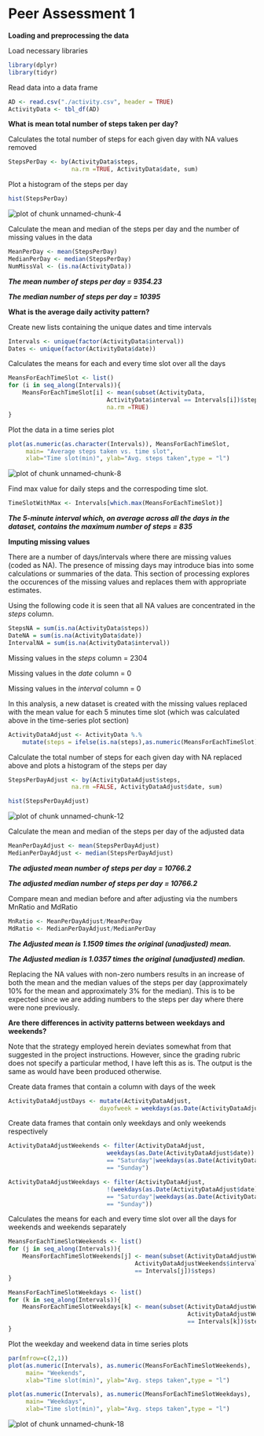 # Peer Assessment 1

**Loading and preprocessing the data**

Load necessary libraries

```r
library(dplyr)
library(tidyr)
```

Read data into a data frame

```r
AD <- read.csv("./activity.csv", header = TRUE)
ActivityData <- tbl_df(AD)
```

**What is mean total number of steps taken per day?**

Calculates the total number of steps for each given day with NA values removed

```r
StepsPerDay <- by(ActivityData$steps, 
                  na.rm =TRUE, ActivityData$date, sum)
```

Plot a histogram of the steps per day

```r
hist(StepsPerDay)
```

![plot of chunk unnamed-chunk-4](figure/unnamed-chunk-4.png) 

Calculate the mean and median of the steps per day and the number of missing values in the data

```r
MeanPerDay <- mean(StepsPerDay)
MedianPerDay <- median(StepsPerDay)
NumMissVal <- (is.na(ActivityData))
```
_**The mean number of steps per day = 9354.23**_

_**The median number of steps per day = 10395**_

**What is the average daily activity pattern?**

Create new lists containing the unique dates and time intervals

```r
Intervals <- unique(factor(ActivityData$interval))
Dates <- unique(factor(ActivityData$date))
```

Calculates the means for each and every time slot over all the days

```r
MeansForEachTimeSlot <- list()
for (i in seq_along(Intervals)){
    MeansForEachTimeSlot[i] <- mean(subset(ActivityData, 
                            ActivityData$interval == Intervals[i])$steps, 
                            na.rm =TRUE)
}
```

Plot the data in a time series plot

```r
plot(as.numeric(as.character(Intervals)), MeansForEachTimeSlot, 
     main= "Average steps taken vs. time slot", 
     xlab="Time slot(min)", ylab="Avg. steps taken",type = "l")
```

![plot of chunk unnamed-chunk-8](figure/unnamed-chunk-8.png) 

Find max value for daily steps and the correspoding time slot.

```r
TimeSlotWithMax <- Intervals[which.max(MeansForEachTimeSlot)]
```

_**The 5-minute interval which, on average across all the days in the dataset, contains the maximum number of steps = 835**_

**Imputing missing values**

There are a number of days/intervals where there are missing values (coded as NA). The presence of missing days may introduce bias into some calculations or summaries of the data. This section of processing explores the occurences of the missing values
and replaces them with appropriate estimates.

Using the following code it is seen that all NA values are concentrated in the 
_steps_ column.

```r
StepsNA = sum(is.na(ActivityData$steps))
DateNA = sum(is.na(ActivityData$date))
IntervalNA = sum(is.na(ActivityData$interval))
```
Missing values in the _steps_ column = 2304

Missing values in the _date_ column = 0

Missing values in the _interval_ column = 0

In this analysis, a new dataset is created with the missing values replaced with the mean value for each 5 minutes time slot (which was calculated above in the time-series plot section)

```r
ActivityDataAdjust <- ActivityData %.%
    mutate(steps = ifelse(is.na(steps),as.numeric(MeansForEachTimeSlot),steps))
```

Calculate the total number of steps for each given day with NA replaced above and plots a histogram of the steps per day

```r
StepsPerDayAdjust <- by(ActivityDataAdjust$steps, 
                  na.rm =FALSE, ActivityDataAdjust$date, sum)

hist(StepsPerDayAdjust)
```

![plot of chunk unnamed-chunk-12](figure/unnamed-chunk-12.png) 

Calculate the mean and median of the steps per day of the adjusted data

```r
MeanPerDayAdjust <- mean(StepsPerDayAdjust)
MedianPerDayAdjust <- median(StepsPerDayAdjust)
```
_**The adjusted mean number of steps per day = 10766.2**_

_**The adjusted median number of steps per day = 10766.2**_

Compare mean and median before and after adjusting via the numbers MnRatio and MdRatio 

```r
MnRatio <- MeanPerDayAdjust/MeanPerDay
MdRatio <- MedianPerDayAdjust/MedianPerDay
```

_**The Adjusted mean is 1.1509 times the original (unadjusted) mean.**_

_**The Adjusted median is 1.0357 times the original (unadjusted) median.**_

Replacing the NA values with non-zero numbers results in an increase of both the mean and the median values of the steps per day (approximately 10% for the mean and approximately 3% for the median). This is to be expected since we are adding numbers to the steps per day where there were none previously.

**Are there differences in activity patterns between weekdays and weekends?**

Note that the strategy employed herein deviates somewhat from that suggested in the project instructions. However, since the grading rubric does not specify a particular method, I have left this as is. The output is the same as would have been produced otherwise. 

Create data frames that contain a column with days of the week

```r
ActivityDataAdjustDays <- mutate(ActivityDataAdjust, 
                          dayofweek = weekdays(as.Date(ActivityDataAdjust$date)))
```

Create data frames that contain only weekdays and only weekends respectively

```r
ActivityDataAdjustWeekends <- filter(ActivityDataAdjust, 
                            weekdays(as.Date(ActivityDataAdjust$date)) 
                            == "Saturday"|weekdays(as.Date(ActivityDataAdjust$date)) 
                            == "Sunday")

ActivityDataAdjustWeekdays <- filter(ActivityDataAdjust, 
                            !(weekdays(as.Date(ActivityDataAdjust$date)) 
                            == "Saturday"|weekdays(as.Date(ActivityDataAdjust$date)) 
                            == "Sunday"))
```

Calculates the means for each and every time slot over all the days for weekends and weekends separately

```r
MeansForEachTimeSlotWeekends <- list()
for (j in seq_along(Intervals)){
    MeansForEachTimeSlotWeekends[j] <- mean(subset(ActivityDataAdjustWeekends, 
                                    ActivityDataAdjustWeekends$interval 
                                    == Intervals[j])$steps)
}

MeansForEachTimeSlotWeekdays <- list()
for (k in seq_along(Intervals)){
    MeansForEachTimeSlotWeekdays[k] <- mean(subset(ActivityDataAdjustWeekdays, 
                                                   ActivityDataAdjustWeekdays$interval 
                                                   == Intervals[k])$steps)
}
```

Plot the weekday and weekend data in time series plots

```r
par(mfrow=c(2,1))
plot(as.numeric(Intervals), as.numeric(MeansForEachTimeSlotWeekends), 
     main= "Weekends", 
     xlab="Time slot(min)", ylab="Avg. steps taken",type = "l")

plot(as.numeric(Intervals), as.numeric(MeansForEachTimeSlotWeekdays), 
     main= "Weekdays", 
     xlab="Time slot(min)", ylab="Avg. steps taken",type = "l")
```

![plot of chunk unnamed-chunk-18](figure/unnamed-chunk-18.png) 
